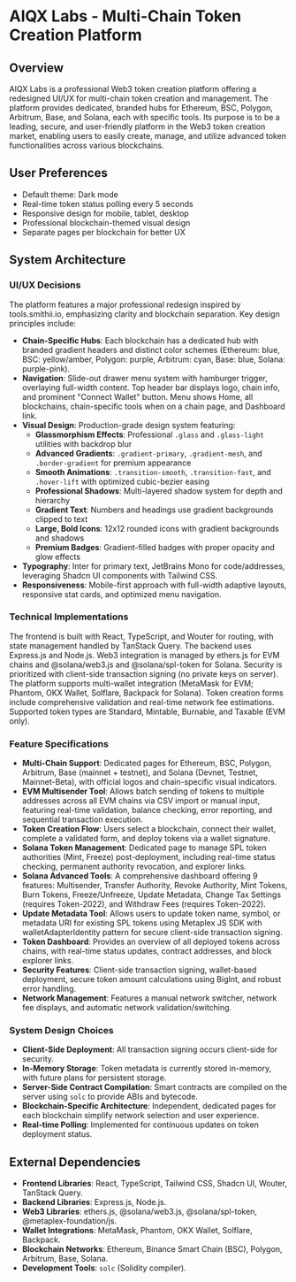 # AIQX Labs - Multi-Chain Token Creation Platform

## Overview
AIQX Labs is a professional Web3 token creation platform offering a redesigned UI/UX for multi-chain token creation and management. The platform provides dedicated, branded hubs for Ethereum, BSC, Polygon, Arbitrum, Base, and Solana, each with specific tools. Its purpose is to be a leading, secure, and user-friendly platform in the Web3 token creation market, enabling users to easily create, manage, and utilize advanced token functionalities across various blockchains.

## User Preferences
- Default theme: Dark mode
- Real-time token status polling every 5 seconds
- Responsive design for mobile, tablet, desktop
- Professional blockchain-themed visual design
- Separate pages per blockchain for better UX

## System Architecture
### UI/UX Decisions
The platform features a major professional redesign inspired by tools.smithii.io, emphasizing clarity and blockchain separation. Key design principles include:
- **Chain-Specific Hubs**: Each blockchain has a dedicated hub with branded gradient headers and distinct color schemes (Ethereum: blue, BSC: yellow/amber, Polygon: purple, Arbitrum: cyan, Base: blue, Solana: purple-pink).
- **Navigation**: Slide-out drawer menu system with hamburger trigger, overlaying full-width content. Top header bar displays logo, chain info, and prominent "Connect Wallet" button. Menu shows Home, all blockchains, chain-specific tools when on a chain page, and Dashboard link.
- **Visual Design**: Production-grade design system featuring:
  - **Glassmorphism Effects**: Professional `.glass` and `.glass-light` utilities with backdrop blur
  - **Advanced Gradients**: `.gradient-primary`, `.gradient-mesh`, and `.border-gradient` for premium appearance
  - **Smooth Animations**: `.transition-smooth`, `.transition-fast`, and `.hover-lift` with optimized cubic-bezier easing
  - **Professional Shadows**: Multi-layered shadow system for depth and hierarchy
  - **Gradient Text**: Numbers and headings use gradient backgrounds clipped to text
  - **Large, Bold Icons**: 12x12 rounded icons with gradient backgrounds and shadows
  - **Premium Badges**: Gradient-filled badges with proper opacity and glow effects
- **Typography**: Inter for primary text, JetBrains Mono for code/addresses, leveraging Shadcn UI components with Tailwind CSS.
- **Responsiveness**: Mobile-first approach with full-width adaptive layouts, responsive stat cards, and optimized menu navigation.

### Technical Implementations
The frontend is built with React, TypeScript, and Wouter for routing, with state management handled by TanStack Query. The backend uses Express.js and Node.js. Web3 integration is managed by ethers.js for EVM chains and @solana/web3.js and @solana/spl-token for Solana. Security is prioritized with client-side transaction signing (no private keys on server). The platform supports multi-wallet integration (MetaMask for EVM; Phantom, OKX Wallet, Solflare, Backpack for Solana). Token creation forms include comprehensive validation and real-time network fee estimations. Supported token types are Standard, Mintable, Burnable, and Taxable (EVM only).

### Feature Specifications
- **Multi-Chain Support**: Dedicated pages for Ethereum, BSC, Polygon, Arbitrum, Base (mainnet + testnet), and Solana (Devnet, Testnet, Mainnet-Beta), with official logos and chain-specific visual indicators.
- **EVM Multisender Tool**: Allows batch sending of tokens to multiple addresses across all EVM chains via CSV import or manual input, featuring real-time validation, balance checking, error reporting, and sequential transaction execution.
- **Token Creation Flow**: Users select a blockchain, connect their wallet, complete a validated form, and deploy tokens via a wallet signature.
- **Solana Token Management**: Dedicated page to manage SPL token authorities (Mint, Freeze) post-deployment, including real-time status checking, permanent authority revocation, and explorer links.
- **Solana Advanced Tools**: A comprehensive dashboard offering 9 features: Multisender, Transfer Authority, Revoke Authority, Mint Tokens, Burn Tokens, Freeze/Unfreeze, Update Metadata, Change Tax Settings (requires Token-2022), and Withdraw Fees (requires Token-2022).
- **Update Metadata Tool**: Allows users to update token name, symbol, or metadata URI for existing SPL tokens using Metaplex JS SDK with walletAdapterIdentity pattern for secure client-side transaction signing.
- **Token Dashboard**: Provides an overview of all deployed tokens across chains, with real-time status updates, contract addresses, and block explorer links.
- **Security Features**: Client-side transaction signing, wallet-based deployment, secure token amount calculations using BigInt, and robust error handling.
- **Network Management**: Features a manual network switcher, network fee displays, and automatic network validation/switching.

### System Design Choices
- **Client-Side Deployment**: All transaction signing occurs client-side for security.
- **In-Memory Storage**: Token metadata is currently stored in-memory, with future plans for persistent storage.
- **Server-Side Contract Compilation**: Smart contracts are compiled on the server using `solc` to provide ABIs and bytecode.
- **Blockchain-Specific Architecture**: Independent, dedicated pages for each blockchain simplify network selection and user experience.
- **Real-time Polling**: Implemented for continuous updates on token deployment status.

## External Dependencies
- **Frontend Libraries**: React, TypeScript, Tailwind CSS, Shadcn UI, Wouter, TanStack Query.
- **Backend Libraries**: Express.js, Node.js.
- **Web3 Libraries**: ethers.js, @solana/web3.js, @solana/spl-token, @metaplex-foundation/js.
- **Wallet Integrations**: MetaMask, Phantom, OKX Wallet, Solflare, Backpack.
- **Blockchain Networks**: Ethereum, Binance Smart Chain (BSC), Polygon, Arbitrum, Base, Solana.
- **Development Tools**: `solc` (Solidity compiler).